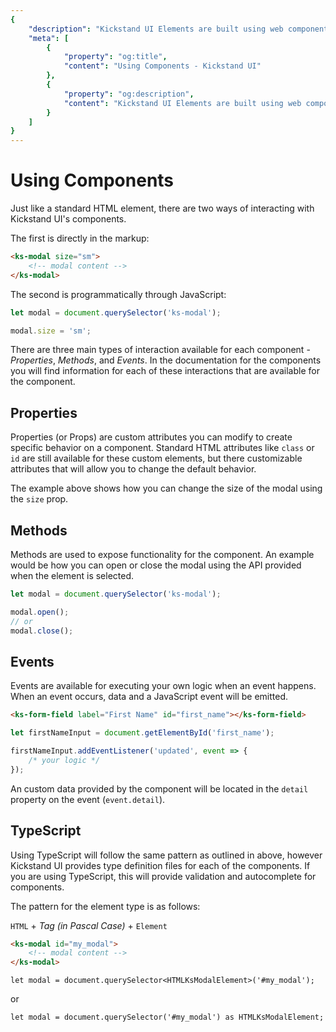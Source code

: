 ```yaml
---
{
    "description": "Kickstand UI Elements are built using web components, so you can interact with them just like standard HTML.",
    "meta": [
        {
            "property": "og:title",
            "content": "Using Components - Kickstand UI"
        },
        {
            "property": "og:description",
            "content": "Kickstand UI Elements are built using web components, so you can interact with them just like standard HTML."
        }
    ]
}
---
```


# Using Components

Just like a standard HTML element, there are two ways of interacting with Kickstand UI's components.

The first is directly in the markup:

```html
<ks-modal size="sm">
    <!-- modal content -->
</ks-modal>
```

The second is programmatically through JavaScript:

```js
let modal = document.querySelector('ks-modal');

modal.size = 'sm';
```

There are three main types of interaction available for each component - _Properties_, _Methods_, and _Events_. In the documentation for the components you will find information for each of these interactions that are available for the component.

## Properties

Properties (or Props) are custom attributes you can modify to create specific behavior on a component. Standard HTML attributes like `class` or `id` are still available for these custom elements, but there customizable attributes that will allow you to change the default behavior.

The example above shows how you can change the size of the modal using the `size` prop.

## Methods

Methods are used to expose functionality for the component. An example would be how you can open or close the modal using the API provided when the element is selected.

```js
let modal = document.querySelector('ks-modal');

modal.open();
// or
modal.close();
```

## Events

Events are available for executing your own logic when an event happens. When an event occurs, data and a JavaScript event will be emitted.

```html
<ks-form-field label="First Name" id="first_name"></ks-form-field>
```

```js
let firstNameInput = document.getElementById('first_name');

firstNameInput.addEventListener('updated', event => {
    /* your logic */
});
```

An custom data provided by the component will be located in the `detail` property on the event (`event.detail`).

## TypeScript

Using TypeScript will follow the same pattern as outlined in above, however Kickstand UI provides type definition files for each of the components. If you are using TypeScript, this will provide validation and autocomplete for components.

The pattern for the element type is as follows:

`HTML` + _Tag (in Pascal Case)_ + `Element`

```html
<ks-modal id="my_modal">
    <!-- modal content -->
</ks-modal>
```

```tsx
let modal = document.querySelector<HTMLKsModalElement>('#my_modal');
```

or

```tsx
let modal = document.querySelector('#my_modal') as HTMLKsModalElement;
```
